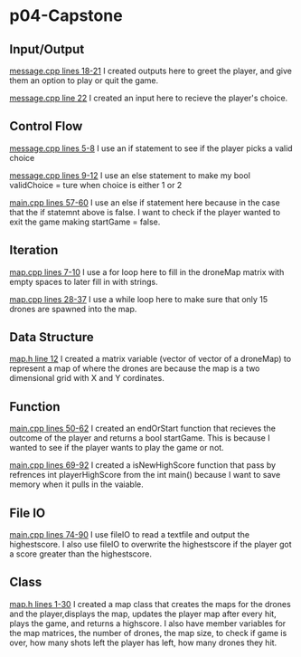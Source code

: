 # p04-Capstone

## Input/Output

[message.cpp lines 18-21](/message.cpp#L10)
I created outputs here to greet the player, and give them an option to play or quit the game. 

[message.cpp line 22](/message.cpp#L22)
I created an input here to recieve the player's choice.

## Control Flow

[message.cpp lines 5-8](/message.cpp#L5)
I use an if statement to see if the player picks a valid choice

[message.cpp lines 9-12](/message.cpp#L9)
I use an else statement to make my bool validChoice = ture when choice is either 1 or 2

[main.cpp lines 57-60](/main.cpp#L57)
I use an else if statement here because in the case that the if statemnt above is false. I want to check if the player wanted to exit the game making startGame = false.

## Iteration

[map.cpp lines 7-10](/map.cpp#L7)
I use a for loop here to fill in the droneMap matrix with empty spaces to later fill in with strings.

[map.cpp lines 28-37](/map.cpp#L28)
I use a while loop here to make sure that only 15 drones are spawned into the map.

## Data Structure

[map.h line 12](/map.h#12)
I created a matrix variable (vector of vector of a droneMap) to represent a map of where the drones are because the map is a two dimensional grid with X and Y cordinates.

## Function

[main.cpp lines 50-62](/main.cpp#L50)
I created an endOrStart function that recieves the outcome of the player and returns a bool startGame. This is because I wanted to see if the player wants to play the game or not.

[main.cpp lines 69-92](/main.cpp#69)
I created a isNewHighScore function that pass by refrences int playerHighScore from the int main() because I want to save memory when it pulls in the vaiable.

## File IO

[main.cpp lines 74-90](/main.cpp#74)
I use fileIO to read a textfile and output the highestscore. I also use fileIO to overwrite the highestscore if the player got a score greater than the highestscore.

## Class

[map.h lines 1-30](/map.h#1)
I created a map class that creates the maps for the drones and the player,displays the map, updates the player map after every hit, plays the game, and returns a highscore. I also have member variables for the map matrices, the number of drones, the map size, to check if game is over, how many shots left the player has left, how many drones they hit.



